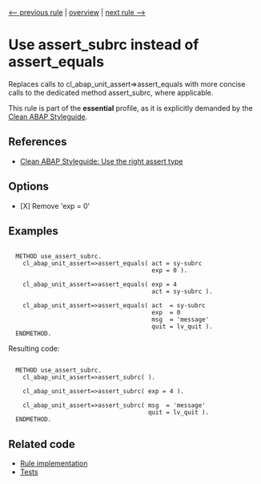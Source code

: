 [<-- previous rule](AssertEqualsBooleanRule.md) | [overview](../rules.md) | [next rule -->](AssertClassRule.md)

# Use assert\_subrc instead of assert\_equals

Replaces calls to cl\_abap\_unit\_assert=>assert\_equals with more concise calls to the dedicated method assert\_subrc, where applicable.

This rule is part of the **essential** profile, as it is explicitly demanded by the [Clean ABAP Styleguide](https://github.com/SAP/styleguides/blob/main/clean-abap/CleanABAP.md).

## References

* [Clean ABAP Styleguide: Use the right assert type](https://github.com/SAP/styleguides/blob/main/clean-abap/CleanABAP.md#use-the-right-assert-type)

## Options

* \[X\] Remove 'exp = 0'

## Examples


```ABAP

  METHOD use_assert_subrc.
    cl_abap_unit_assert=>assert_equals( act = sy-subrc
                                        exp = 0 ).

    cl_abap_unit_assert=>assert_equals( exp = 4
                                        act = sy-subrc ).

    cl_abap_unit_assert=>assert_equals( act  = sy-subrc
                                        exp  = 0
                                        msg  = 'message'
                                        quit = lv_quit ).
  ENDMETHOD.
```

Resulting code:

```ABAP

  METHOD use_assert_subrc.
    cl_abap_unit_assert=>assert_subrc( ).

    cl_abap_unit_assert=>assert_subrc( exp = 4 ).

    cl_abap_unit_assert=>assert_subrc( msg  = 'message'
                                       quit = lv_quit ).
  ENDMETHOD.
```

## Related code

* [Rule implementation](../../com.sap.adt.abapcleaner/src/com/sap/adt/abapcleaner/rules/commands/AssertEqualsSubrcRule.java)
* [Tests](../../test/com.sap.adt.abapcleaner.test/src/com/sap/adt/abapcleaner/rules/commands/AssertEqualsSubrcTest.java)

